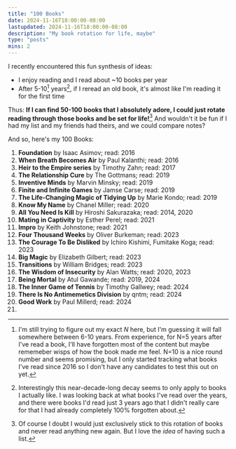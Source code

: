 ```yaml
---
title: "100 Books"
date: 2024-11-16T18:00:00-08:00
lastupdated: 2024-11-16T18:00:00-08:00
description: "My book rotation for life, maybe"
type: "posts"
mins: 2
---
```


I recently encountered this fun synthesis of ideas:
* I enjoy reading and I read about ~10 books per year
* After 5-10[^1] years[^2], if I reread an old book, it's almost like I'm reading it for the first time

Thus: **If I can find 50-100 books that I absolutely adore, I could just rotate reading through those books and be set for life!**[^3] And wouldn't it be fun if I had my list and my friends had theirs, and we could compare notes?
 
And so, here's my 100 Books:
1. **Foundation** by Isaac Asimov; read: 2016
1. **When Breath Becomes Air** by Paul Kalanthi; read: 2016
1. **Heir to the Empire series** by Timothy Zahn; read: 2017
1. **The Relationship Cure** by The Gottmans; read: 2019
1. **Inventive Minds** by Marvin Minsky; read: 2019
1. **Finite and Infinite Games** by Jamse Carse; read: 2019
1. **The Life-Changing Magic of Tidying Up** by Marie Kondo; read: 2019
1. **Know My Name** by Chanel Miller; read: 2020
1. **All You Need Is Kill** by Hiroshi Sakurazaka; read: 2014, 2020
1. **Mating in Captivity** by Esther Perel; read: 2021
1. **Impro** by Keith Johnstone; read: 2021
1. **Four Thousand Weeks** by Oliver Burkeman; read: 2023
1. **The Courage To Be Disliked** by Ichiro Kishimi, Fumitake Koga; read: 2023
1. **Big Magic** by Elizabeth Gilbert; read: 2023
1. **Transitions** by William Bridges; read: 2023
1. **The Wisdom of Insecurity** by Alan Watts; read: 2020, 2023
1. **Being Mortal** by Atul Gawande; read: 2019, 2024
1. **The Inner Game of Tennis** by Timothy Gallwey; read: 2024
1. **There Is No Antimemetics Division** by qntm; read: 2024
1. **Good Work** by Paul Millerd; read: 2024
1. 

[^1]: I'm still trying to figure out my exact _N_ here, but I'm guessing it will fall somewhere between 6-10 years. From experience, for N=5 years after I've read a book, I'll have forgotten most of the content but maybe rememeber wisps of how the book made me feel. N=10 is a nice round number and seems promising, but I only started tracking what books I've read since 2016 so I don't have any candidates to test this out on yet.

[^2]: Interestingly this near-decade-long decay seems to only apply to books I actually like. I was looking back at what books I've read over the years, and there were books I'd read just 3 years ago that I didn't really care for that I had already completely 100% forgotten about.

[^3]: Of course I doubt I would just exclusively stick to this rotation of books and never read anything new again. But I love the _idea_ of having such a list.
